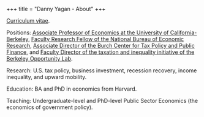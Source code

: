 +++
title = "Danny Yagan - About"
+++

<a href="https://eml.berkeley.edu/~yagan/cv.pdf" target="_blank">Curriculum vitae</a>.

Positions: <a href="https://www.econ.berkeley.edu/" target="_blank">Associate Professor of Economics at the University of California-Berkeley</a>, <a href="https://www.nber.org/people/danny_yagan" target="_blank">Faculty Research Fellow of the National Bureau of Economic Research</a>, <a href="https://eml.berkeley.edu/~burch/" target="_blank">Associate Director of the Burch Center for Tax Policy and Public Finance</a>, and <a href="https://www.olab.berkeley.edu/taxation-inequality/" target="_blank">Faculty Director of the taxation and inequality initiative of the Berkeley Opportunity Lab</a>.

Research: U.S. tax policy, business investment, recession recovery, income inequality, and upward mobility.

Education: BA and PhD in economics from Harvard.

Teaching: Undergraduate-level and PhD-level Public Sector Economics (the economics of government policy).
